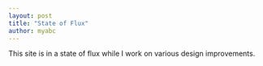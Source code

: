 ```yaml
---
layout: post
title: "State of Flux"
author: myabc
---
```


 
This site is in a state of flux while I work on various design improvements. 
